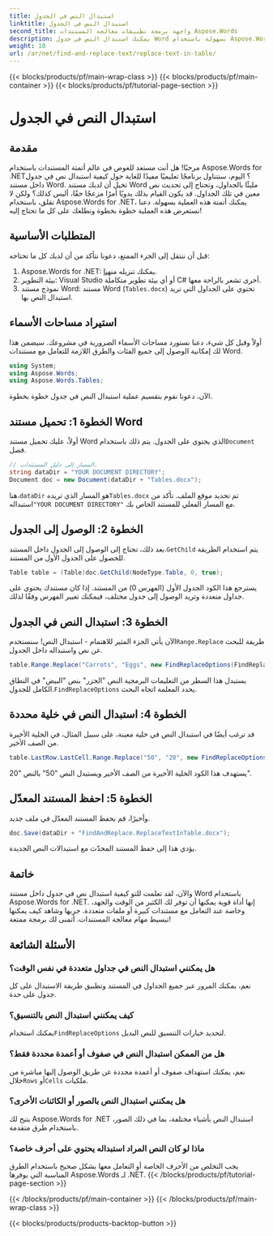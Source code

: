 ```yaml
---
title: استبدال النص في الجدول
linktitle: استبدال النص في الجدول
second_title: واجهة برمجة تطبيقات معالجة المستندات Aspose.Words
description: يمكنك استبدال النص في جدول Word بسهولة باستخدام Aspose.Words لـ .NET باستخدام هذا الدليل التفصيلي خطوة بخطوة.
weight: 10
url: /ar/net/find-and-replace-text/replace-text-in-table/
---
```


{{< blocks/products/pf/main-wrap-class >}}
{{< blocks/products/pf/main-container >}}
{{< blocks/products/pf/tutorial-page-section >}}

# استبدال النص في الجدول

## مقدمة

مرحبًا! هل أنت مستعد للغوص في عالم أتمتة المستندات باستخدام Aspose.Words for .NET؟ اليوم، سنتناول برنامجًا تعليميًا مفيدًا للغاية حول كيفية استبدال نص في جدول داخل مستند Word. تخيل أن لديك مستند Word مليئًا بالجداول، وتحتاج إلى تحديث نص معين في تلك الجداول. قد يكون القيام بذلك يدويًا أمرًا مزعجًا حقًا، أليس كذلك؟ ولكن لا تقلق، باستخدام Aspose.Words for .NET، يمكنك أتمتة هذه العملية بسهولة. دعنا نستعرض هذه العملية خطوة بخطوة ونطلعك على كل ما تحتاج إليه!

## المتطلبات الأساسية

قبل أن ننتقل إلى الجزء الممتع، دعونا نتأكد من أن لديك كل ما تحتاجه:

1.  Aspose.Words for .NET: يمكنك تنزيله من[هنا](https://releases.aspose.com/words/net/).
2. بيئة التطوير: Visual Studio أو أي بيئة تطوير متكاملة C# أخرى تشعر بالراحة معها.
3. نموذج مستند Word: مستند Word (`Tables.docx`) تحتوي على الجداول التي تريد استبدال النص بها.

## استيراد مساحات الأسماء

أولاً وقبل كل شيء، دعنا نستورد مساحات الأسماء الضرورية في مشروعك. سيضمن هذا لك إمكانية الوصول إلى جميع الفئات والطرق اللازمة للتعامل مع مستندات Word.

```csharp
using System;
using Aspose.Words;
using Aspose.Words.Tables;
```

الآن، دعونا نقوم بتقسيم عملية استبدال النص في جدول خطوة بخطوة.

## الخطوة 1: تحميل مستند Word

 أولاً، عليك تحميل مستند Word الذي يحتوي على الجدول. يتم ذلك باستخدام`Document` فصل.

```csharp
// المسار إلى دليل المستندات.
string dataDir = "YOUR DOCUMENT DIRECTORY";
Document doc = new Document(dataDir + "Tables.docx");
```

 هنا،`dataDir` هو المسار الذي تريده`Tables.docx` تم تحديد موقع الملف. تأكد من استبداله`"YOUR DOCUMENT DIRECTORY"` مع المسار الفعلي للمستند الخاص بك.

## الخطوة 2: الوصول إلى الجدول

 بعد ذلك، تحتاج إلى الوصول إلى الجدول داخل المستند.`GetChild` يتم استخدام الطريقة للحصول على الجدول الأول من المستند.

```csharp
Table table = (Table)doc.GetChild(NodeType.Table, 0, true);
```

يسترجع هذا الكود الجدول الأول (الفهرس 0) من المستند. إذا كان مستندك يحتوي على جداول متعددة وتريد الوصول إلى جدول مختلف، فيمكنك تغيير الفهرس وفقًا لذلك.

## الخطوة 3: استبدال النص في الجدول

 الآن يأتي الجزء المثير للاهتمام - استبدال النص! سنستخدم`Range.Replace` طريقة للبحث عن نص واستبداله داخل الجدول.

```csharp
table.Range.Replace("Carrots", "Eggs", new FindReplaceOptions(FindReplaceDirection.Forward));
```

 يستبدل هذا السطر من التعليمات البرمجية النص "الجزر" بنص "البيض" في النطاق الكامل للجدول.`FindReplaceOptions` يحدد المعلمة اتجاه البحث.

## الخطوة 4: استبدال النص في خلية محددة

قد ترغب أيضًا في استبدال النص في خلية معينة، على سبيل المثال، في الخلية الأخيرة من الصف الأخير.

```csharp
table.LastRow.LastCell.Range.Replace("50", "20", new FindReplaceOptions(FindReplaceDirection.Forward));
```

يستهدف هذا الكود الخلية الأخيرة من الصف الأخير ويستبدل النص "50" بالنص "20".

## الخطوة 5: احفظ المستند المعدّل

وأخيرًا، قم بحفظ المستند المعدّل في ملف جديد.

```csharp
doc.Save(dataDir + "FindAndReplace.ReplaceTextInTable.docx");
```

يؤدي هذا إلى حفظ المستند المحدّث مع استبدالات النص الجديدة.

## خاتمة

والآن، لقد تعلمت للتو كيفية استبدال نص في جدول داخل مستند Word باستخدام Aspose.Words for .NET. إنها أداة قوية يمكنها أن توفر لك الكثير من الوقت والجهد، وخاصة عند التعامل مع مستندات كبيرة أو ملفات متعددة. جربها وشاهد كيف يمكنها تبسيط مهام معالجة المستندات. أتمنى لك برمجة ممتعة!

## الأسئلة الشائعة

### هل يمكنني استبدال النص في جداول متعددة في نفس الوقت؟
نعم، يمكنك المرور عبر جميع الجداول في المستند وتطبيق طريقة الاستبدال على كل جدول على حدة.

### كيف يمكنني استبدال النص بالتنسيق؟
 يمكنك استخدام`FindReplaceOptions` لتحديد خيارات التنسيق للنص البديل.

### هل من الممكن استبدال النص في صفوف أو أعمدة محددة فقط؟
 نعم، يمكنك استهداف صفوف أو أعمدة محددة عن طريق الوصول إليها مباشرة من خلال`Rows` أو`Cells` ملكيات.

### هل يمكنني استبدال النص بالصور أو الكائنات الأخرى؟
يتيح لك Aspose.Words for .NET استبدال النص بأشياء مختلفة، بما في ذلك الصور، باستخدام طرق متقدمة.

### ماذا لو كان النص المراد استبداله يحتوي على أحرف خاصة؟
يجب التخلص من الأحرف الخاصة أو التعامل معها بشكل صحيح باستخدام الطرق المناسبة التي يوفرها Aspose.Words لـ .NET.
{{< /blocks/products/pf/tutorial-page-section >}}

{{< /blocks/products/pf/main-container >}}
{{< /blocks/products/pf/main-wrap-class >}}

{{< blocks/products/products-backtop-button >}}
